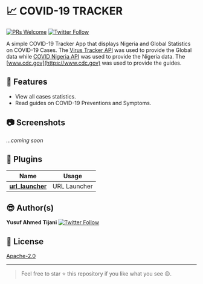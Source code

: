 # :chart_with_upwards_trend:  COVID-19 TRACKER 
[![PRs Welcome](https://img.shields.io/badge/PRs-welcome-brightgreen.svg?style=flat-square)](http://makeapullrequest.com) [![Twitter Follow](https://img.shields.io/twitter/follow/iloveteajay_?label=Follow&style=social)](https://twitter.com/iloveteajay_)

A simple COVID-19 Tracker App that displays Nigeria and Global Statistics on COVID-19 Cases. 
The [Virus Tracker API](https://thevirustracker.com/api) was used to provide the Global data while [COVID Nigeria API](https://covidnigeria.herokuapp.com/) was used to provide the Nigeria data. 
The [www.cdc.gov](https://www.cdc.gov) was used to provide the guides.

## :dizzy:  Features
- View all cases statistics.
- Read guides on COVID-19 Preventions and Symptoms.

## :camera:  Screenshots
_...coming soon_

## :electric_plug:  Plugins
| Name | Usage |
|:------:|:-------:|
|[**url_launcher**](https://pub.dev/packages/url_launcher)| URL Launcher|

## :sunglasses:  Author(s)
**Yusuf Ahmed Tijani** [![Twitter Follow](https://img.shields.io/twitter/follow/iloveteajay_?label=Follow&style=social)](https://twitter.com/iloveteajay_)

## :bookmark:  License
[Apache-2.0](https://github.com/iloveteajay/COVID_19-TRACKER-APP-/blob/master/LICENSE)

***
> Feel free to star ⭐ this repository if you like what you see 😉.
